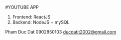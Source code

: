 #YOUTUBE APP

1. Frontend: ReactJS
2. Backend: NodeJS + mySQL


Pham Duc Dat 
0902850103
ducdatit2002@gmail.com


